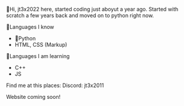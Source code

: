 👋Hi, jt3x2022 here, started coding just aboyut a year ago. Started with scratch a few years back and moved on to python right now.

📕Languages I know
- 🐍Python
- HTML, CSS (Markup)

📝Languages I am learning
- C++
- JS

Find me at this places:
Discord: jt3x2011

Website coming soon!
